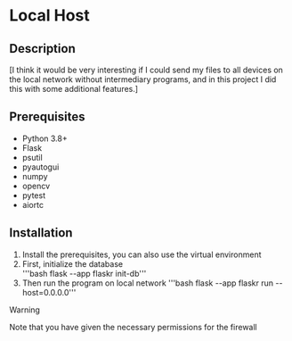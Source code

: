 # Local Host

## Description
[I think it would be very interesting if I could send my files to all devices on the local network without intermediary programs, and in this project I did this with some additional features.]

## Prerequisites

* Python 3.8+
* Flask
* psutil
* pyautogui
* numpy
* opencv
* pytest
* aiortc

## Installation
1. Install the prerequisites, you can also use the virtual environment
2. First, initialize the database <br>'''bash flask --app flaskr init-db'''
3. Then run the program on local network '''bash flask --app flaskr run --host=0.0.0.0'''

> [!WARNING]
> Note that you have given the necessary permissions for the firewall